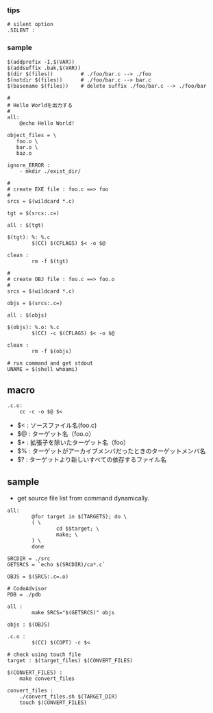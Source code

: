 ### tips
```
# silent option
.SILENT :
```

### sample

```
$(addprefix -I,$(VAR))
$(addsuffix .bak,$(VAR))
$(dir $(files))			# ./foo/bar.c --> ./foo
$(notdir $(files))		# ./foo/bar.c --> bar.c
$(basename $(files))	# delete suffix ./foo/bar.c --> ./foo/bar
```

```
#
# Hello Worldを出力する
#
all:
	@echo Hello World!

object_files = \
   foo.o \
   bar.o \
   baz.o

ignore_ERROR :
	- mkdir ./exist_dir/

```

```
#
# create EXE file : foo.c ==> foo
#
srcs = $(wildcard *.c)

tgt = $(srcs:.c=)

all : $(tgt)

$(tgt): %: %.c
        $(CC) $(CFLAGS) $< -o $@

clean :
        rm -f $(tgt)
```

```
#
# create OBJ file : foo.c ==> foo.o
#
srcs = $(wildcard *.c)

objs = $(srcs:.c=)

all : $(objs)

$(objs): %.o: %.c
        $(CC) -c $(CFLAGS) $< -o $@

clean :
        rm -f $(objs)
```

```
# run command and get stdout
UNAME = $(shell whoami)
```

## macro

```
.c.o:
	cc -c -o $@ $<
```

- $< : ソースファイル名(foo.c)
- $@ : ターゲット名（foo.o）
- $* : 拡張子を除いたターゲット名（foo）
- $% : ターゲットがアーカイブメンバだったときのターゲットメンバ名
- $? : ターゲットより新しいすべての依存するファイル名

## sample

- get source file list from command dynamically.

```
all:
        @for target in $(TARGETS); do \
        ( \
                cd $$target; \
                make; \
        ) \
        done
```

```
SRCDIR = ./src
GETSRCS = `echo $(SRCDIR)/ca*.c`

OBJS = $(SRCS:.c=.o)

# CodeAdvisor
PDB = ./pdb

all :
        make SRCS="$(GETSRCS)" objs

objs : $(OBJS)

.c.o :
        $(CC) $(COPT) -c $<
```

```
# check using touch file
target : $(target_files) $(CONVERT_FILES)

$(CONVERT_FILES) :
	make convert_files

convert_files :
	./convert_files.sh $(TARGET_DIR)
	touch $(CONVERT_FILES)
```
